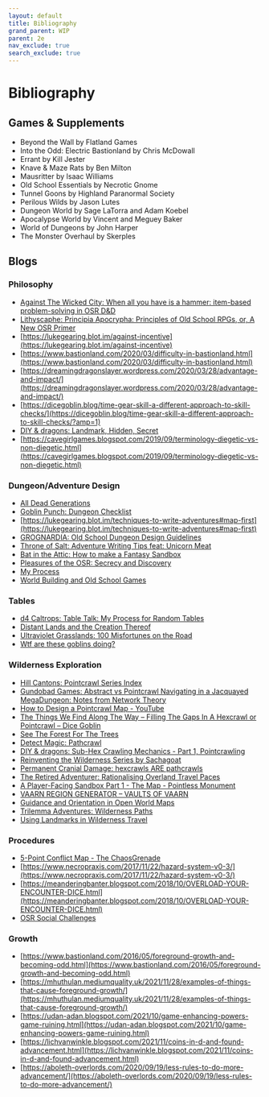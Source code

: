 ```yaml
---
layout: default
title: Bibliography
grand_parent: WIP
parent: 2e 
nav_exclude: true
search_exclude: true
---
```


# Bibliography

## Games & Supplements

- Beyond the Wall by Flatland Games
- Into the Odd: Electric Bastionland by Chris McDowall
- Errant by Kill Jester
- Knave & Maze Rats by Ben Milton
- Mausritter by Isaac Williams
- Old School Essentials by Necrotic Gnome
- Tunnel Goons by Highland Paranormal Society
- Perilous Wilds by Jason Lutes
- Dungeon World by Sage LaTorra and Adam Koebel
- Apocalypse World by Vincent and Meguey Baker
- World of Dungeons by John Harper
- The Monster Overhaul by Skerples

## Blogs

### Philosophy

- [Against The Wicked City: When all you have is a hammer: item-based problem-solving in OSR D&D](http://udan-adan.blogspot.com/2018/02/when-all-you-have-is-hammer-item-based.html)
- [Lithyscaphe: Principia Apocrypha: Principles of Old School RPGs, or, A New OSR Primer](https://lithyscaphe.blogspot.com/p/principia-apocrypha.html)
- [https://lukegearing.blot.im/against-incentive](https://lukegearing.blot.im/against-incentive)
- [https://www.bastionland.com/2020/03/difficulty-in-bastionland.html](https://www.bastionland.com/2020/03/difficulty-in-bastionland.html)
- [https://dreamingdragonslayer.wordpress.com/2020/03/28/advantage-and-impact/](https://dreamingdragonslayer.wordpress.com/2020/03/28/advantage-and-impact/)
- [https://dicegoblin.blog/time-gear-skill-a-different-approach-to-skill-checks/](https://dicegoblin.blog/time-gear-skill-a-different-approach-to-skill-checks/?amp=1)
- [DIY & dragons: Landmark, Hidden, Secret](https://diyanddragons.blogspot.com/2019/10/landmark-hidden-secret.html)
- [https://cavegirlgames.blogspot.com/2019/09/terminology-diegetic-vs-non-diegetic.html](https://cavegirlgames.blogspot.com/2019/09/terminology-diegetic-vs-non-diegetic.html)

### Dungeon/Adventure Design

- [All Dead Generations](https://alldeadgenerations.blogspot.com/)
- [Goblin Punch: Dungeon Checklist](http://goblinpunch.blogspot.com/2016/01/dungeon-checklist.html?m=1)
- [https://lukegearing.blot.im/techniques-to-write-adventures#map-first](https://lukegearing.blot.im/techniques-to-write-adventures#map-first)
- [GROGNARDIA: Old School Dungeon Design Guidelines](https://grognardia.blogspot.com/2009/02/old-school-dungeon-design-guidelines.html)
- [Throne of Salt: Adventure Writing Tips feat: Unicorn Meat](http://throneofsalt.blogspot.com/2022/02/adventure-writing-tips.html)
- [Bat in the Attic: How to make a Fantasy Sandbox](https://batintheattic.blogspot.com/2009/08/how-to-make-fantasy-sandbox.html)
- [Pleasures of the OSR: Secrecy and Discovery](https://maziriansgarden.blogspot.com/2019/04/pleasures-of-osr-secrecy-and-discovery.html)
- [My Process](https://maziriansgarden.blogspot.com/2022/10/my-process.html)
- [World Building and Old School Games](https://maziriansgarden.blogspot.com/2017/12/world-building-and-old-school-games.html)

### Tables

- [d4 Caltrops: Table Talk: My Process for Random Tables](https://blog.d4caltrops.com/2022/05/table-talk-my-process-for-random-tables.html)
- [Distant Lands and the Creation Thereof](https://crateredland.blogspot.com/2019/06/distant-lands-and-creation-thereof.html)
- [Ultraviolet Grasslands: 100 Misfortunes on the Road](https://wizardthieffighter.blogspot.com/2018/02/ultraviolet-grasslands-100-misfortunes.html)
- [Wtf are these goblins doing?](https://goblinpunch.blogspot.com/2013/05/wtf-are-those-goblins-doing.html)

### Wilderness Exploration

- [Hill Cantons: Pointcrawl Series Index](http://hillcantons.blogspot.com/2014/11/pointcrawl-series-index.html)
- [Gundobad Games: Abstract vs Pointcrawl Navigating in a Jacquayed MegaDungeon: Notes from Network Theory](https://gundobadgames.blogspot.com/2020/10/abstract-vs-pointcrawl-navigating-in.html)
- [How to Design a Pointcrawl Map - YouTube](https://www.youtube.com/watch?v=4Yi0EnZATng)
- [The Things We Find Along The Way – Filling The Gaps In A Hexcrawl or Pointcrawl – Dice Goblin](https://dicegoblin.blog/the-things-we-find-along-the-way-filling-the-gaps-in-a-hexcrawl-or-pointcrawl/#disposition)
- [See The Forest For The Trees](https://blog.d4caltrops.com/2019/04/see-forest-for-trees.html)
- [Detect Magic: Pathcrawl](http://detectmagic.blogspot.com/2014/04/pathcrawl.html)
- [DIY & dragons: Sub-Hex Crawling Mechanics - Part 1, Pointcrawling](https://diyanddragons.blogspot.com/2018/02/sub-hex-crawling-mechanics-part-1.html)
- [Reinventing the Wilderness Series by Sachagoat](https://sachagoat.blot.im/re-inventing-the-wilderness-part-1-introduction)
- [Permanent Cranial Damage: hexcrawls ARE pathcrawls](https://permacrandam.blogspot.com/2022/09/hexcrawls-are-pathcrawls.html)
- [The Retired Adventurer: Rationalising Overland Travel Paces](https://retiredadventurer.blogspot.com/2019/07/rationalising-overland-travel-paces.html)
- [A Player-Facing Sandbox Part 1 - The Map - Pointless Monument](https://pointlessmonument.blot.im/a-player-facing-sandbox-part-1-the-map)
- [VAARN REGION GENERATOR – VAULTS OF VAARN](https://vaultsofvaarn.com/2021/04/20/vaarn-region-generator/)
- [Guidance and Orientation in Open World Maps](https://iuliu-cosmin-oniscu.medium.com/guidance-and-orientation-in-open-world-maps-c7ff78a12a05)
- [Trilemma Adventures: Wilderness Paths](https://blog.trilemma.com/2021/08/wilderness-paths.html)
- [Using Landmarks in Wilderness Travel](https://maziriansgarden.blogspot.com/2021/08/using-landmarks-in-wilderness-travel.html)

### Procedures

- [5-Point Conflict Map - The ChaosGrenade](https://chaosgrenade.com/5-point-conflict-map)
- [https://www.necropraxis.com/2017/11/22/hazard-system-v0-3/](https://www.necropraxis.com/2017/11/22/hazard-system-v0-3/)
- [https://meanderingbanter.blogspot.com/2018/10/OVERLOAD-YOUR-ENCOUNTER-DICE.html](https://meanderingbanter.blogspot.com/2018/10/OVERLOAD-YOUR-ENCOUNTER-DICE.html)
- [OSR Social Challenges](https://slightadjustments.blogspot.com/2020/04/osr-social-challenges.html)

### Growth

- [https://www.bastionland.com/2016/05/foreground-growth-and-becoming-odd.html](https://www.bastionland.com/2016/05/foreground-growth-and-becoming-odd.html)
- [https://mhuthulan.mediumquality.uk/2021/11/28/examples-of-things-that-cause-foreground-growth/](https://mhuthulan.mediumquality.uk/2021/11/28/examples-of-things-that-cause-foreground-growth/)
- [https://udan-adan.blogspot.com/2021/10/game-enhancing-powers-game-ruining.html](https://udan-adan.blogspot.com/2021/10/game-enhancing-powers-game-ruining.html)
- [https://lichvanwinkle.blogspot.com/2021/11/coins-in-d-and-found-advancement.html](https://lichvanwinkle.blogspot.com/2021/11/coins-in-d-and-found-advancement.html)
- [https://aboleth-overlords.com/2020/09/19/less-rules-to-do-more-advancement/](https://aboleth-overlords.com/2020/09/19/less-rules-to-do-more-advancement/)